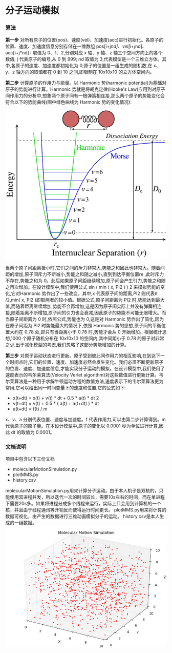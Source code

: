 # 分子运动模拟

### 算法
**第一步**
	对所有原子的位置(pos)、速度(vel)、加速度(acc)进行初始化。各原子的位置、速度、加速度信息分别存储在一维数组 
							pos[i+j*nd]、vel[i+j*nd]、acc[i+j*nd]
	i 取值为 0、1、2,分别对应 x 轴、y 轴、z 轴三个空间方向上的各个数值; j 代表原子的编号,从 0 到 999; nd 取值为 3,代表模型是一个三维立方体。其中,各原子的速度、加速度都初始化为 0;原子的位置是一组生成的随机数,在 x、y、z 轴方向的取值都在 0 到 10 之间,即限制在 10x10x10 的立方体空间内。

**第二步**
	计算原子的作用力与能量。以 Harmonic 势(harmonic potential)为基础对原子的势能进行计算。Harmonic 势就是将胡克定律(Hooke's Law)应用到对原子间作用力的分析中,想象两个原子间有一根弹簧相连接,那么两个原子的势能变化会符合以下的势能曲线(图中绿色曲线为 Harmonic 势的变化情况):

![势能曲线 | center](img/forceLine.png)


当两个原子间距离极小时,它们之间的斥力非常大,势能之和因此也非常大。随着间距的增加,原子间斥力不断减小,势能之和随之减小,直到到达平衡位置re ,此时斥力不存在,势能之和为 0。此后如果原子间距继续增加,原子间会产生引力,势能之和随之再次增加。在设计模型中,我们使用公式 sin ( min ( x, PI2 ) ) 2 来模拟势能的变化,它对Harmonic 势作出了一些改变。其中,x 代表原子间的距离,PI2 则代表π /2,min( x, PI2 )即取两者的较小值。根据公式,原子间距离为 PI2 时,势能达到最大值,而随着距离继续增加,势能不会再增加,这是因为原子间实际上并没有弹簧相连接,随着距离不断增加,原子间的引力也会衰减,因此原子的势能不可能无限增大。而当原子间距离为 0 时,依照公式,势能也为 0,这是对 Harmonic 势作出了简化,因为在原子间距为 PI2 时势能最大的情况下,依照 Harmonic 势的思想,原子间的平衡位置大约在 0.78 处,即只有当距离小于 0.78 时,势能才会从 0 开始增加。根据统计思想,1000 个原子随机分布在 10x10x10 的空间内,其中间距小于 0.78 的原子对非常之少,出于减化模型的考虑,我们忽略了这部分势能增加的计算。

**第三步**
	对原子运动状态进行更新。原子受到彼此间作用力的相互影响,在到达下一个时间点时,它们的位置、速度、加速度必然会发生变化。我们必须不断更新原子的位置、速度、加速度信息,才能实现分子运动的模拟。在设计模型中,我们使用了速度表示的韦尔莱算法(Velocity Verlet algorithm)对这些数值进行更新计算。韦尔莱算法是一种用于求解牛顿运动方程的数值方法,速度表示下的韦尔莱算法更为常用,它可以给出同一时间变量下的速度和位置,它的公式如下:
* x(t+dt) = x(t) + v(t) * dt + 0.5 * a(t) * dt 2
* v(t+dt) = v(t) + 0.5 * ( a(t) + a(t+dt) ) * dt
* a(t+dt) = f(t) / m

x、v、a 分别代表位置、速度与加速度。f 代表作用力,可以由第二步计算得到。m 代表原子的原子量。在本设计模型中,原子的变化以 0.0001 秒为单位进行计算,因此 dt 的取值为 0.0001。

### 文档说明
项目中包含以下三份文档

* molecularMotionSimulation.py
* plotMMS.py
* history.csv

molecularMotionSimulation.py用来计算分子运动。由于本人机子是双核的，只能使用双进程并发，所以迭代一次的时间较长，需要10s左右的时间，而在单进程下需要20s多。如果将进程分成多个线程来运行，实际上只会用到计算机的一个核，并且由于线程通讯等开销反而使得运行时间更长。
plotMMS.py用来将计算的数据可视化，由产生的数据进行三维动画模拟分子的运动。
history.csv是本人生成的一组数据。	
![势能曲线 | center ](img/example.png)
